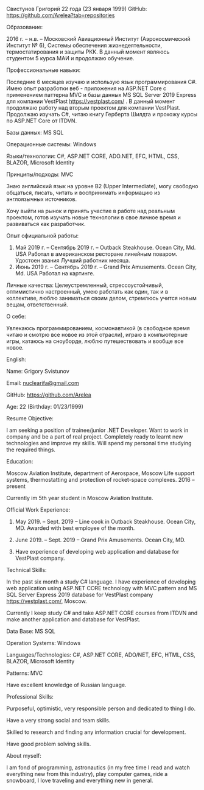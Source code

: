 Свистунов Григорий
22 года (23 января 1999) 
GitHub: https://github.com/Arelea?tab=repositories

Образование:

2016 г. – н.в. – Московский Авиационный Институт (Аэрокосмический Институт № 6), Системы обеспечения жизнедеятельности, термостатирования и защиты РКК.
В данный момент являюсь студентом 5 курса МАИ и продолжаю обучение.

Профессиональные навыки:

Последние 6 месяцев изучаю и использую язык программирования С#. Имею опыт разработки веб - приложения на ASP.NET Core с применением паттерна MVC и базы данных MS SQL Server 2019 Express для компании VestPlast https://vestplast.com/ . 
В данный момент продолжаю работу над вторым проектом для компании VestPlast. Продолжаю изучать C#, читаю книгу Герберта Шилдта и прохожу курсы по ASP.NET Core от ITDVN.

Базы данных: MS SQL

Операционные системы: Windows

Языки/технологии: С#, ASP.NET CORE, ADO.NET, EFC, HTML, CSS, BLAZOR, Microsoft Identity

Принципы/подходы: MVC

Знаю английский язык на уровне B2 (Upper Intermediate), могу свободно общаться, писать, читать и воспринимать информацию из англоязычных источников.

Хочу выйти на рынок и принять участие в работе над реальным проектом, готов изучать новые технологии в свое личное время и развиваться как разработчик. 

Опыт официальной работы:
1)	Май 2019 г. – Сентябрь 2019 г. – Outback Steakhouse. Ocean City, Md. USA
Работал в американском ресторане линейным поваром. Удостоен звания Лучший работник месяца.
2)	Июнь 2019 г. – Сентябрь 2019 г. – Grand Prix Amusements. Ocean City, Md. USA
Работал на картинге.

Личные качества:
Целеустремленный, стрессоустойчивый, оптимистично настроенный, умею работать как один, так и в коллективе, люблю заниматься своим делом, стремлюсь учится новым вещам, ответственный.

О себе:

Увлекаюсь программированием, космонавтикой (в свободное время читаю и смотрю все новое из этой отрасли), играю в компьютерные игры, катаюсь на сноуборде, люблю путешествовать и вообще все новое.


English:

Name: Grigory Svistunov

Email: nuclearifa@gmail.com

GitHub:  https://github.com/Arelea

Age: 22 (Birthday: 01/23/1999)

Resume Objective:

I am seeking a position of trainee/junior .NET Developer. Want to work in company and be a part of real project. Completely ready to learnt new technologies and improve my skills. Will spend my personal time studying the required things.

Education:

Moscow Aviation Institute, department of Aerospace, Moscow
Life support systems, thermostatting and protection of rocket-space complexes.
2016 – present

Currently im 5th year student in Moscow Aviation Institute.

Official Work Experience:

1)	May 2019. – Sept. 2019 – Line cook in Outback Steakhouse. Ocean City, MD.
Awarded with best employee of the month.

2)	June 2019. – Sept. 2019 – Grand Prix Amusements. Ocean City, MD.

3)	Have experience of developing web application and database for VestPlast company.

Technical Skills:

In the past six month a study C# language. I have experience of developing web application using ASP.NET CORE technology with MVC pattern and MS SQL Server Express 2019 database for VestPlast company https://vestplast.com/, Moscow.  

Currently I keep study C# and take ASP.NET CORE courses from ITDVN and make another application and database for VestPlast.

Data Base: MS SQL

Operation Systems: Windows

Languages/Technologies: C#, ASP.NET CORE, ADO/NET, EFC, HTML, CSS, BLAZOR, Microsoft Identity

Patterns: MVC

Have excellent knowledge of Russian language.

Professional Skills:

Purposeful, optimistic, very responsible person and dedicated to thing I do. 

Have a very strong social and team skills.

Skilled to research and finding any information crucial for development.

Have good problem solving skills.

About myself:

I am fond of programming, astronautics (in my free time I read and watch everything new from this industry), play computer games, ride a snowboard, I love traveling and everything new in general.

